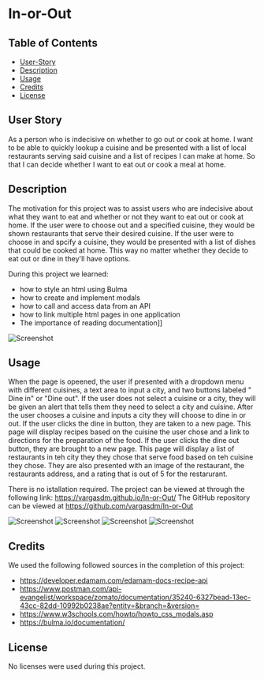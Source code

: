 # In-or-Out

## Table of Contents

- [User-Story](#user-story)
- [Description](#description)
- [Usage](#usage)
- [Credits](#credits)
- [License](#license)

## User Story

As a person who is indecisive on whether to go out or cook at home.
I want to be able to quickly lookup a cuisine and be presented with a list of local restaurants serving said cuisine and a list of recipes I can make at home.
So that I can decide whether I want to eat out or cook a meal at home.

## Description

The motivation for this project was to assist users who are indecisive about what they want to eat and whether or not they want to eat out or cook at home. If the user were to choose out and a specified cuisine, they would be shown restaurants that serve their desired cuisine. If the user were to choose in and spcify a cuisine, they would be presented with a list of dishes that could be cooked at home. This way no matter whether they decide to eat out or dine in they'll have options.

During this project we learned: 
- how to style an html using Bulma
- how to create and implement modals
- how to call and access data from an API
- how to link multiple html pages in one application
- The importance of reading documentation]]

![Screenshot](https://github.com/vargasdm/In-or-Out/blob/main/assets/images/in-or-out.jpg)



## Usage

When the page is opeened, the user if presented with a dropdown menu with different cuisines, a text area to input a city, and two buttons labeled " Dine in" or "Dine out". If the user does not select a cuisine or a city, they will be given an alert that tells them they need to select a city and cuisine. After the user chooses a cuisine and inputs a city they will choose to dine in or out. If the user clicks the dine in button, they are taken to a new page. This page will display recipes based on the cuisine the user chose and a link to directions for the preparation of the food. If the user clicks the dine out button, they are brought to a new page. This page will display a list of restaurants in teh city they they chose that serve food based on teh cuisine they chose. They are also presented with an image of the restaurant, the restaurants address, and a rating that is out of 5 for the restarurant.

There is no istallation required. The project can be viewed at through the following link: https://vargasdm.github.io/In-or-Out/
The GitHub repository can be viewed at https://github.com/vargasdm/In-or-Out

![Screenshot](https://github.com/vargasdm/In-or-Out/blob/main/assets/images/in-or-out-sorry.jpg)
![Screenshot](https://github.com/vargasdm/In-or-Out/blob/main/assets/images/in-or-out-local-storage.jpg)
![Screenshot](https://github.com/vargasdm/In-or-Out/blob/main/assets/images/in-or-out-recipe.jpg)
![Screenshot](https://github.com/vargasdm/In-or-Out/blob/main/assets/images/in-or-out-restaurants.jpg)

## Credits

We used the following followed sources in the completion of this project:

- https://developer.edamam.com/edamam-docs-recipe-api
- https://www.postman.com/api-evangelist/workspace/zomato/documentation/35240-6327bead-13ec-43cc-82dd-10992b0238ae?entity=&branch=&version=
- https://www.w3schools.com/howto/howto_css_modals.asp
- https://bulma.io/documentation/

## License

No licenses were used during this project.



